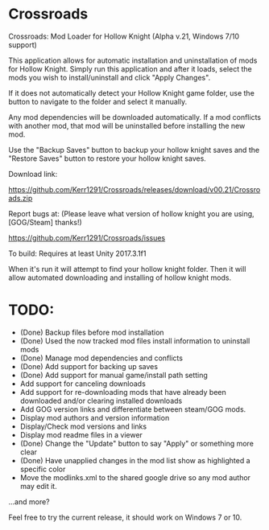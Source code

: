 # Crossroads
Crossroads: Mod Loader for Hollow Knight (Alpha v.21, Windows 7/10 support)

This application allows for automatic installation and uninstallation of mods for Hollow Knight. Simply run this application and after it loads, select the mods you wish to install/uninstall and click "Apply Changes".

If it does not automatically detect your Hollow Knight game folder, use the button to navigate to the folder and select it manually.

Any mod dependencies will be downloaded automatically. If a mod conflicts with another mod, that mod will be uninstalled before installing the new mod.

Use the "Backup Saves" button to backup your hollow knight saves and the "Restore Saves" button to restore your hollow knight saves.

Download link: 

https://github.com/Kerr1291/Crossroads/releases/download/v00.21/Crossroads.zip

Report bugs at: (Please leave what version of hollow knight you are using, [GOG/Steam] thanks!)

https://github.com/Kerr1291/Crossroads/issues


To build: Requires at least Unity 2017.3.1f1

When it's run it will attempt to find your hollow knight folder. 
Then it will allow automated downloading and installing of hollow knight mods.

# TODO:

  * (Done) Backup files before mod installation
  * (Done) Used the now tracked mod files install information to uninstall mods
  * (Done) Manage mod dependencies and conflicts
  * (Done) Add support for backing up saves
  * (Done) Add support for manual game/install path setting
  * Add support for canceling downloads
  * Add support for re-downloading mods that have already been downloaded and/or clearing installed downloads
  * Add GOG version links and differentiate between steam/GOG mods.
  * Display mod authors and version information
  * Display/Check mod versions and links
  * Display mod readme files in a viewer
  * (Done) Change the "Update" button to say "Apply" or something more clear
  * (Done) Have unapplied changes in the mod list show as highlighted a specific color
  * Move the modlinks.xml to the shared google drive so any mod author may edit it.

...and more?


Feel free to try the current release, it should work on Windows 7 or 10.
